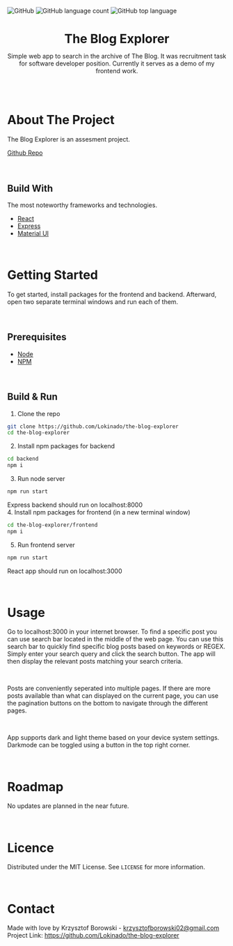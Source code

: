 <!--
+++
author = "Krzysztof Borowski"
title = "The blog explorer"
date = "2023-07-13"
description = "Simple web app to search in the archive of The Blog. It was recruitment task for software developer position. Currently it serves as a demo of my frontend work."
summary = "Simple web app to search in the archive of The Blog. It was recruitment task for software developer position. Currently it serves as a demo of my frontend work."
draft="false"
tags = [
    "javascript", 
    "react",
    "node",
    "express"
]
categories = [
    "webdev",
    "full stack",
    "recruitment"
]
+++
-->

![GitHub](https://img.shields.io/github/license/Lokinado/the-blog-explorer?style=for-the-badge)
![GitHub language count](https://img.shields.io/github/languages/count/Lokinado/the-blog-explorer?style=for-the-badge)
![GitHub top language](https://img.shields.io/github/languages/top/Lokinado/the-blog-explorer?style=for-the-badge)

<p align="center">
    <h1 align="center" style="border-bottom: none; margin-bottom: 0">
        <strong>
            The Blog Explorer
        </strong>
    </h1>

  <p align="center">
    Simple web app to search in the archive of The Blog. It was recruitment task for software developer position. Currently it serves as a demo of my frontend work.
    <br />
  </p>
</p>

<br><br>

# About The Project
The Blog Explorer is an assesment project.

[Github Repo](https://github.com/Lokinado/the-blog-explorer)

<br>

## Build With
The most noteworthy frameworks and technologies.
* [React](https://reactjs.org/)
* [Express](https://expressjs.com/)
* [Material UI](https://mui.com/) 

<br>

# Getting Started
To get started, install packages for the frontend and backend. Afterward, open two separate terminal windows and run each of them.

<br>

## Prerequisites
* [Node](https://nodejs.org/en)
* [NPM](https://www.npmjs.com/)
<br>

## Build & Run
1. Clone the repo
```sh
git clone https://github.com/Lokinado/the-blog-explorer
cd the-blog-explorer
```
2. Install npm packages for backend
```sh
cd backend
npm i
```
3. Run node server
```sh
npm run start
```
Express backend should run on localhost:8000 <br>
4. Install npm packages for frontend (in a new terminal window)
```sh
cd the-blog-explorer/frontend
npm i
```
5. Run frontend server
```sh
npm run start
```
React app should run on localhost:3000

<br>

# Usage
Go to localhost:3000 in your internet browser. To find a specific post you can use search bar located in the middle of the web page. You can use this search bar to quickly find specific blog posts based on keywords or REGEX. Simply enter your search query and click the search button. The app will then display the relevant posts matching your search criteria.

<br>

Posts are conveniently seperated into multiple pages. If there are more posts available than what can displayed on the current page, you can use the pagination buttons on the bottom to navigate through the different pages.

<br>

App supports dark and light theme based on your device system settings. Darkmode can be toggled using a button in the top right corner.

<br>

# Roadmap
No updates are planned in the near future.

<br>

# Licence
Distributed under the MIT License. See `LICENSE` for more information.

<br>

# Contact
Made with love by Krzysztof Borowski - krzysztofborowski02@gmail.com
<br>
Project Link: https://github.com/Lokinado/the-blog-explorer
